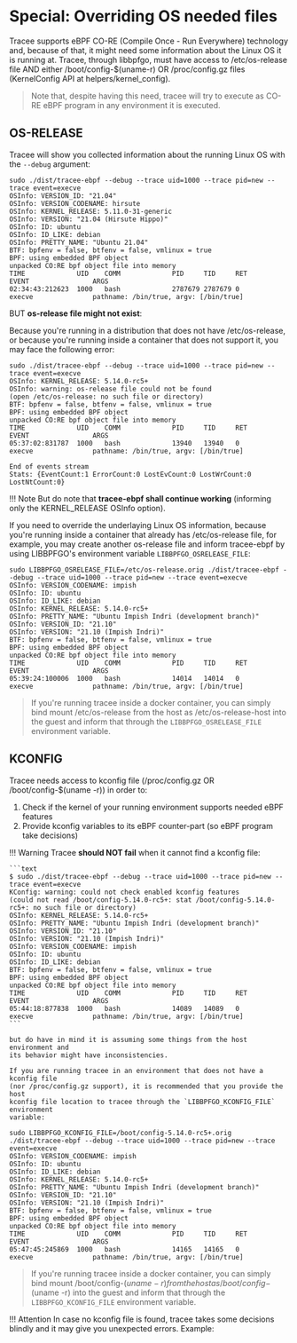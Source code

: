 # Special: Overriding OS needed files

Tracee supports eBPF CO-RE (Compile Once - Run Everywhere) technology and,
because of that, it might need some information about the Linux OS it is
running at. Tracee, through libbpfgo, must have access to /etc/os-release file
AND either /boot/config-$(uname-r) OR /proc/config.gz files (KernelConfig API
at helpers/kernel_config).

> Note that, despite having this need, tracee will try to execute as CO-RE eBPF
> program in any environment it is executed.

## OS-RELEASE

Tracee will show you collected information about the running Linux OS with the
`--debug` argument:

```
sudo ./dist/tracee-ebpf --debug --trace uid=1000 --trace pid=new --trace event=execve
OSInfo: VERSION_ID: "21.04"
OSInfo: VERSION_CODENAME: hirsute
OSInfo: KERNEL_RELEASE: 5.11.0-31-generic
OSInfo: VERSION: "21.04 (Hirsute Hippo)"
OSInfo: ID: ubuntu
OSInfo: ID_LIKE: debian
OSInfo: PRETTY_NAME: "Ubuntu 21.04"
BTF: bpfenv = false, btfenv = false, vmlinux = true
BPF: using embedded BPF object
unpacked CO:RE bpf object file into memory
TIME             UID    COMM             PID     TID     RET              EVENT                ARGS
02:34:43:212623  1000   bash             2787679 2787679 0                execve               pathname: /bin/true, argv: [/bin/true]
```

BUT **os-release file might not exist**:

Because you're running in a distribution that does not have /etc/os-release, or
because you're running inside a container that does not support it, you may
face the following error:

```
sudo ./dist/tracee-ebpf --debug --trace uid=1000 --trace pid=new --trace event=execve
OSInfo: KERNEL_RELEASE: 5.14.0-rc5+
OSInfo: warning: os-release file could not be found
(open /etc/os-release: no such file or directory)
BTF: bpfenv = false, btfenv = false, vmlinux = true
BPF: using embedded BPF object
unpacked CO:RE bpf object file into memory
TIME             UID    COMM             PID     TID     RET              EVENT                ARGS
05:37:02:831787  1000   bash             13940   13940   0                execve               pathname: /bin/true, argv: [/bin/true]

End of events stream
Stats: {EventCount:1 ErrorCount:0 LostEvCount:0 LostWrCount:0 LostNtCount:0}
```

!!! Note
    But do note that **tracee-ebpf shall continue working** (informing only the
    KERNEL_RELEASE OSInfo option).

If you need to override the underlaying Linux OS information, because you're
running inside a container that already has /etc/os-release file, for example,
you may create another os-release file and inform tracee-ebpf by using
LIBBPFGO's environment variable `LIBBPFGO_OSRELEASE_FILE`:

```
sudo LIBBPFGO_OSRELEASE_FILE=/etc/os-release.orig ./dist/tracee-ebpf --debug --trace uid=1000 --trace pid=new --trace event=execve
OSInfo: VERSION_CODENAME: impish
OSInfo: ID: ubuntu
OSInfo: ID_LIKE: debian
OSInfo: KERNEL_RELEASE: 5.14.0-rc5+
OSInfo: PRETTY_NAME: "Ubuntu Impish Indri (development branch)"
OSInfo: VERSION_ID: "21.10"
OSInfo: VERSION: "21.10 (Impish Indri)"
BTF: bpfenv = false, btfenv = false, vmlinux = true
BPF: using embedded BPF object
unpacked CO:RE bpf object file into memory
TIME             UID    COMM             PID     TID     RET              EVENT                ARGS
05:39:24:100006  1000   bash             14014   14014   0                execve               pathname: /bin/true, argv: [/bin/true]
```

> If you're running tracee inside a docker container, you can simply bind mount
> /etc/os-release from the host as /etc/os-release-host into the guest and
> inform that through the `LIBBPFGO_OSRELEASE_FILE` environment variable.

## KCONFIG

Tracee needs access to kconfig file (/proc/config.gz OR /boot/config-$(uname -r)) in order to:

1. Check if the kernel of your running environment supports needed eBPF features
2. Provide kconfig variables to its eBPF counter-part (so eBPF program take decisions)

!!! Warning
    Tracee **should NOT fail** when it cannot find a kconfig file:

    ```text
    $ sudo ./dist/tracee-ebpf --debug --trace uid=1000 --trace pid=new --trace event=execve
    KConfig: warning: could not check enabled kconfig features
    (could not read /boot/config-5.14.0-rc5+: stat /boot/config-5.14.0-rc5+: no such file or directory)
    OSInfo: KERNEL_RELEASE: 5.14.0-rc5+
    OSInfo: PRETTY_NAME: "Ubuntu Impish Indri (development branch)"
    OSInfo: VERSION_ID: "21.10"
    OSInfo: VERSION: "21.10 (Impish Indri)"
    OSInfo: VERSION_CODENAME: impish
    OSInfo: ID: ubuntu
    OSInfo: ID_LIKE: debian
    BTF: bpfenv = false, btfenv = false, vmlinux = true
    BPF: using embedded BPF object
    unpacked CO:RE bpf object file into memory
    TIME             UID    COMM             PID     TID     RET              EVENT                ARGS
    05:44:18:877838  1000   bash             14089   14089   0                execve               pathname: /bin/true, argv: [/bin/true]
    ```

    but do have in mind it is assuming some things from the host environment and
    its behavior might have inconsistencies.

    If you are running tracee in an environment that does not have a kconfig file
    (nor /proc/config.gz support), it is recommended that you provide the host
    kconfig file location to tracee through the `LIBBPFGO_KCONFIG_FILE` environment
    variable:

```text
sudo LIBBPFGO_KCONFIG_FILE=/boot/config-5.14.0-rc5+.orig ./dist/tracee-ebpf --debug --trace uid=1000 --trace pid=new --trace event=execve
OSInfo: VERSION_CODENAME: impish
OSInfo: ID: ubuntu
OSInfo: ID_LIKE: debian
OSInfo: KERNEL_RELEASE: 5.14.0-rc5+
OSInfo: PRETTY_NAME: "Ubuntu Impish Indri (development branch)"
OSInfo: VERSION_ID: "21.10"
OSInfo: VERSION: "21.10 (Impish Indri)"
BTF: bpfenv = false, btfenv = false, vmlinux = true
BPF: using embedded BPF object
unpacked CO:RE bpf object file into memory
TIME             UID    COMM             PID     TID     RET              EVENT                ARGS
05:47:45:245869  1000   bash             14165   14165   0                execve               pathname: /bin/true, argv: [/bin/true]
```

> If you're running tracee inside a docker container, you can simply bind mount
> /boot/config-$(uname -r) from the host as /boot/config-$(uname -r) into the
> guest and inform that through the `LIBBPFGO_KCONFIG_FILE` environment
> variable.

!!! Attention
    In case no kconfig file is found, tracee takes some decisions blindly and
    it may give you unexpected errors. Example:
